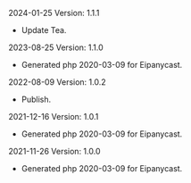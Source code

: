 2024-01-25 Version: 1.1.1
- Update Tea.

2023-08-25 Version: 1.1.0
- Generated php 2020-03-09 for Eipanycast.

2022-08-09 Version: 1.0.2
- Publish.

2021-12-16 Version: 1.0.1
- Generated php 2020-03-09 for Eipanycast.

2021-11-26 Version: 1.0.0
- Generated php 2020-03-09 for Eipanycast.

